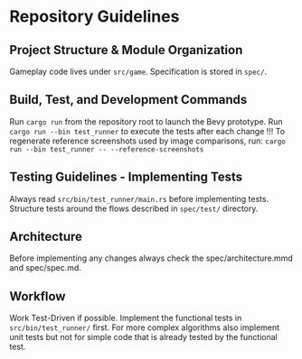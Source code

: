# Repository Guidelines

## Project Structure & Module Organization
Gameplay code lives under `src/game`.
Specification is stored in `spec/`.

## Build, Test, and Development Commands
Run `cargo run` from the repository root to launch the Bevy prototype.
Run `cargo run --bin test_runner` to execute the tests after each change !!!
To regenerate reference screenshots used by image comparisons, run:
`cargo run --bin test_runner -- --reference-screenshots`

## Testing Guidelines - Implementing Tests
Always read `src/bin/test_runner/main.rs` before implementing tests.
Structure tests around the flows described in `spec/test/` directory.

## Architecture
Before implementing any changes always check the spec/architecture.mmd and spec/spec.md.

## Workflow
Work Test-Driven if possible.
Implement the functional tests in `src/bin/test_runner/` first.
For more complex algorithms also implement unit tests but not for simple code that is already tested by the functional test.
